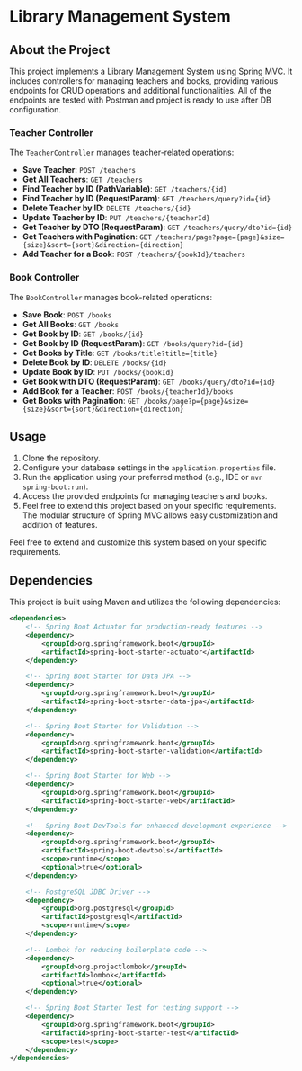 # Library Management System

## About the Project

This project implements a Library Management System using Spring MVC. It includes controllers for managing teachers and books, providing various endpoints for CRUD operations and additional functionalities. All of the endpoints are tested with Postman and project is ready to use after DB configuration.

### Teacher Controller

The `TeacherController` manages teacher-related operations:

- **Save Teacher**: `POST /teachers`
- **Get All Teachers**: `GET /teachers`
- **Find Teacher by ID (PathVariable)**: `GET /teachers/{id}`
- **Find Teacher by ID (RequestParam)**: `GET /teachers/query?id={id}`
- **Delete Teacher by ID**: `DELETE /teachers/{id}`
- **Update Teacher by ID**: `PUT /teachers/{teacherId}`
- **Get Teacher by DTO (RequestParam)**: `GET /teachers/query/dto?id={id}`
- **Get Teachers with Pagination**: `GET /teachers/page?page={page}&size={size}&sort={sort}&direction={direction}`
- **Add Teacher for a Book**: `POST /teachers/{bookId}/teachers`

### Book Controller

The `BookController` manages book-related operations:

- **Save Book**: `POST /books`
- **Get All Books**: `GET /books`
- **Get Book by ID**: `GET /books/{id}`
- **Get Book by ID (RequestParam)**: `GET /books/query?id={id}`
- **Get Books by Title**: `GET /books/title?title={title}`
- **Delete Book by ID**: `DELETE /books/{id}`
- **Update Book by ID**: `PUT /books/{bookId}`
- **Get Book with DTO (RequestParam)**: `GET /books/query/dto?id={id}`
- **Add Book for a Teacher**: `POST /books/{teacherId}/books`
- **Get Books with Pagination**: `GET /books/page?p={page}&size={size}&sort={sort}&direction={direction}`

## Usage

1. Clone the repository.
2. Configure your database settings in the `application.properties` file.
3. Run the application using your preferred method (e.g., IDE or `mvn spring-boot:run`).
4. Access the provided endpoints for managing teachers and books.
5. Feel free to extend this project based on your specific requirements. The modular structure of Spring MVC allows easy customization and addition of features.

Feel free to extend and customize this system based on your specific requirements.

## Dependencies

This project is built using Maven and utilizes the following dependencies:

```xml
<dependencies>
    <!-- Spring Boot Actuator for production-ready features -->
    <dependency>
        <groupId>org.springframework.boot</groupId>
        <artifactId>spring-boot-starter-actuator</artifactId>
    </dependency>

    <!-- Spring Boot Starter for Data JPA -->
    <dependency>
        <groupId>org.springframework.boot</groupId>
        <artifactId>spring-boot-starter-data-jpa</artifactId>
    </dependency>

    <!-- Spring Boot Starter for Validation -->
    <dependency>
        <groupId>org.springframework.boot</groupId>
        <artifactId>spring-boot-starter-validation</artifactId>
    </dependency>

    <!-- Spring Boot Starter for Web -->
    <dependency>
        <groupId>org.springframework.boot</groupId>
        <artifactId>spring-boot-starter-web</artifactId>
    </dependency>

    <!-- Spring Boot DevTools for enhanced development experience -->
    <dependency>
        <groupId>org.springframework.boot</groupId>
        <artifactId>spring-boot-devtools</artifactId>
        <scope>runtime</scope>
        <optional>true</optional>
    </dependency>

    <!-- PostgreSQL JDBC Driver -->
    <dependency>
        <groupId>org.postgresql</groupId>
        <artifactId>postgresql</artifactId>
        <scope>runtime</scope>
    </dependency>

    <!-- Lombok for reducing boilerplate code -->
    <dependency>
        <groupId>org.projectlombok</groupId>
        <artifactId>lombok</artifactId>
        <optional>true</optional>
    </dependency>

    <!-- Spring Boot Starter Test for testing support -->
    <dependency>
        <groupId>org.springframework.boot</groupId>
        <artifactId>spring-boot-starter-test</artifactId>
        <scope>test</scope>
    </dependency>
</dependencies>
